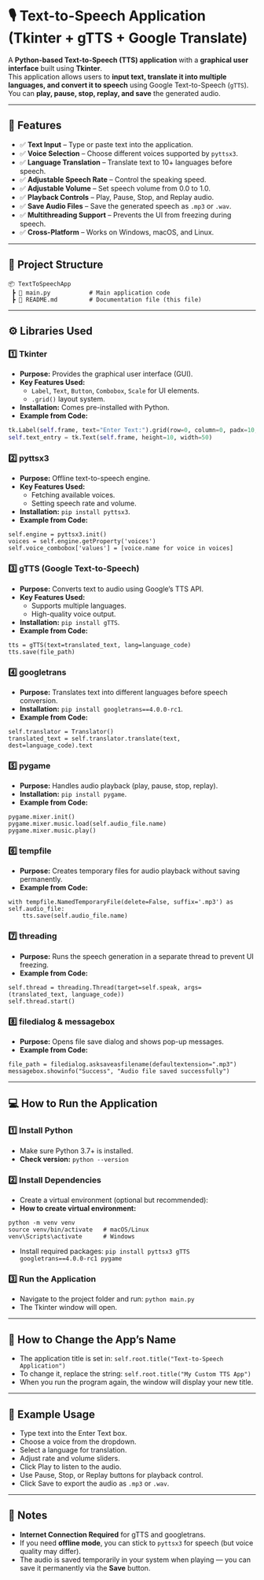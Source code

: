 # 🎙️ Text-to-Speech Application (Tkinter + gTTS + Google Translate)

A **Python-based Text-to-Speech (TTS) application** with a **graphical user interface** built using **Tkinter**.  
This application allows users to **input text, translate it into multiple languages, and convert it to speech** using Google Text-to-Speech (`gTTS`).  
You can **play, pause, stop, replay, and save** the generated audio.  

---

## 📌 Features
- ✅ **Text Input** – Type or paste text into the application.  
- ✅ **Voice Selection** – Choose different voices supported by `pyttsx3`.  
- ✅ **Language Translation** – Translate text to 10+ languages before speech.  
- ✅ **Adjustable Speech Rate** – Control the speaking speed.  
- ✅ **Adjustable Volume** – Set speech volume from 0.0 to 1.0.  
- ✅ **Playback Controls** – Play, Pause, Stop, and Replay audio.  
- ✅ **Save Audio Files** – Save the generated speech as `.mp3` or `.wav`.  
- ✅ **Multithreading Support** – Prevents the UI from freezing during speech.  
- ✅ **Cross-Platform** – Works on Windows, macOS, and Linux.  

---

## 📂 Project Structure
```
📦 TextToSpeechApp
 ┣ 📜 main.py           # Main application code
 ┣ 📜 README.md         # Documentation file (this file)
```

---

## ⚙️ Libraries Used

### 1️⃣ **Tkinter**
- **Purpose:** Provides the graphical user interface (GUI).
- **Key Features Used:**
  - `Label`, `Text`, `Button`, `Combobox`, `Scale` for UI elements.
  - `.grid()` layout system.
- **Installation:** Comes pre-installed with Python.
- **Example from Code:**
```python
tk.Label(self.frame, text="Enter Text:").grid(row=0, column=0, padx=10, pady=10, sticky='w')
self.text_entry = tk.Text(self.frame, height=10, width=50)
```

### 2️⃣ **pyttsx3**
- **Purpose:** Offline text-to-speech engine.
- **Key Features Used:**
  - Fetching available voices.
  - Setting speech rate and volume.
- **Installation:** ```pip install pyttsx3```.
- **Example from Code:**
```
self.engine = pyttsx3.init()
voices = self.engine.getProperty('voices')
self.voice_combobox['values'] = [voice.name for voice in voices]
```

### 3️⃣ **gTTS (Google Text-to-Speech)**
- **Purpose:** Converts text to audio using Google’s TTS API.
- **Key Features Used:**
  - Supports multiple languages.
  - High-quality voice output.
- **Installation:** ```pip install gTTS```.
- **Example from Code:**
```
tts = gTTS(text=translated_text, lang=language_code)
tts.save(file_path)
```

### 4️⃣ **googletrans**
- **Purpose:** Translates text into different languages before speech conversion.
- **Installation:** ```pip install googletrans==4.0.0-rc1```.
- **Example from Code:**
```
self.translator = Translator()
translated_text = self.translator.translate(text, dest=language_code).text
```

### 5️⃣ **pygame**
- **Purpose:** Handles audio playback (play, pause, stop, replay).
- **Installation:** ```pip install pygame```.
- **Example from Code:**
```
pygame.mixer.init()
pygame.mixer.music.load(self.audio_file.name)
pygame.mixer.music.play()
```

### 6️⃣ **tempfile**
- **Purpose:** Creates temporary files for audio playback without saving permanently.
- **Example from Code:**
```
with tempfile.NamedTemporaryFile(delete=False, suffix='.mp3') as self.audio_file:
    tts.save(self.audio_file.name)
```

### 7️⃣ **threading**
- **Purpose:** Runs the speech generation in a separate thread to prevent UI freezing.
- **Example from Code:**
```
self.thread = threading.Thread(target=self.speak, args=(translated_text, language_code))
self.thread.start()
```

### 8️⃣ **filedialog & messagebox**
- **Purpose:** Opens file save dialog and shows pop-up messages.
- **Example from Code:**
```
file_path = filedialog.asksaveasfilename(defaultextension=".mp3")
messagebox.showinfo("Success", "Audio file saved successfully")
```

---

## 💻 How to Run the Application

### 1️⃣ **Install Python**
- Make sure Python 3.7+ is installed.
- **Check version:** ```python --version```

### 2️⃣ **Install Dependencies**
- Create a virtual environment (optional but recommended):
- **How to create virtual environment:**
```
python -m venv venv
source venv/bin/activate   # macOS/Linux
venv\Scripts\activate      # Windows
```

- Install required packages: ```pip install pyttsx3 gTTS googletrans==4.0.0-rc1 pygame```

### 3️⃣ **Run the Application**
- Navigate to the project folder and run: ```python main.py```
- The Tkinter window will open.

---

## 📝 How to Change the App’s Name
- The application title is set in: ```self.root.title("Text-to-Speech Application")```
- To change it, replace the string: ```self.root.title("My Custom TTS App")```
- When you run the program again, the window will display your new title.

---

## 🎯 Example Usage
- Type text into the Enter Text box.
- Choose a voice from the dropdown.
- Select a language for translation.
- Adjust rate and volume sliders.
- Click Play to listen to the audio.
- Use Pause, Stop, or Replay buttons for playback control.
- Click Save to export the audio as ```.mp3``` or ```.wav```.

---

## 📌 Notes
- **Internet Connection Required** for gTTS and googletrans.
- If you need **offline mode**, you can stick to ```pyttsx3``` for speech (but voice quality may differ).
- The audio is saved temporarily in your system when playing — you can save it permanently via the **Save** button.
